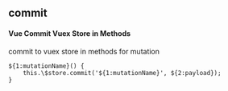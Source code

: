 ## commit
#### Vue Commit Vuex Store in Methods
commit to vuex store in methods for mutation
```
${1:mutationName}() {
	this.\$store.commit('${1:mutationName}', ${2:payload});
}
```